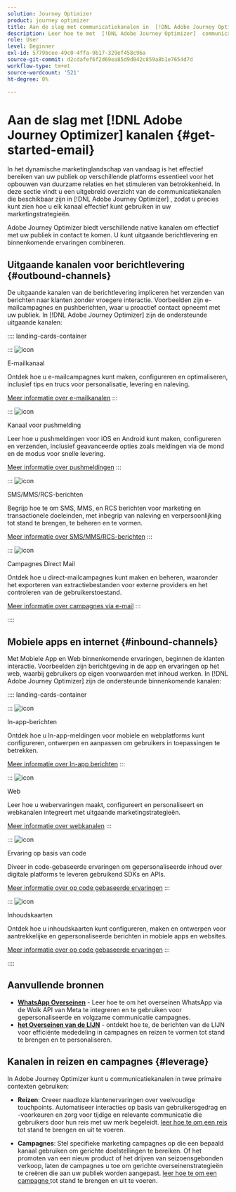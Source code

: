```yaml
---
solution: Journey Optimizer
product: journey optimizer
title: Aan de slag met communicatiekanalen in  [!DNL Adobe Journey Optimizer]
description: Leer hoe te met  [!DNL Adobe Journey Optimizer]  communicatiekanalen te werken.
role: User
level: Beginner
exl-id: 5779bcee-49c0-4ffa-9b17-329ef458c96a
source-git-commit: d2cdafef6f2d69ea85d9d042c859a8b1e7654d7d
workflow-type: tm+mt
source-wordcount: '521'
ht-degree: 0%

---
```



# Aan de slag met [!DNL Adobe Journey Optimizer] kanalen {#get-started-email}

In het dynamische marketinglandschap van vandaag is het effectief bereiken van uw publiek op verschillende platforms essentieel voor het opbouwen van duurzame relaties en het stimuleren van betrokkenheid. In deze sectie vindt u een uitgebreid overzicht van de communicatiekanalen die beschikbaar zijn in [!DNL Adobe Journey Optimizer] , zodat u precies kunt zien hoe u elk kanaal effectief kunt gebruiken in uw marketingstrategieën.

Adobe Journey Optimizer biedt verschillende native kanalen om effectief met uw publiek in contact te komen. U kunt uitgaande berichtlevering en binnenkomende ervaringen combineren.

## Uitgaande kanalen voor berichtlevering {#outbound-channels}

De uitgaande kanalen van de berichtlevering impliceren het verzenden van berichten naar klanten zonder vroegere interactie. Voorbeelden zijn e-mailcampagnes en pushberichten, waar u proactief contact opneemt met uw publiek. In [!DNL Adobe Journey Optimizer] zijn de ondersteunde uitgaande kanalen:

:::: landing-cards-container

:::
![icon]( https://cdn.experienceleague.adobe.com/icons/envelope.svg)

E-mailkanaal

Ontdek hoe u e-mailcampagnes kunt maken, configureren en optimaliseren, inclusief tips en trucs voor personalisatie, levering en naleving.

[Meer informatie over e-mailkanalen](../../rp_landing_pages/email-landing-page.md)
:::

:::
![icon]( https://cdn.experienceleague.adobe.com/icons/bell.svg)

Kanaal voor pushmelding

Leer hoe u pushmeldingen voor iOS en Android kunt maken, configureren en verzenden, inclusief geavanceerde opties zoals meldingen via de mond en de modus voor snelle levering.

[Meer informatie over pushmeldingen](../../rp_landing_pages/push-landing-page.md)
:::

:::
![icon]( https://cdn.experienceleague.adobe.com/icons/comment-dots.svg)

SMS/MMS/RCS-berichten

Begrijp hoe te om SMS, MMS, en RCS berichten voor marketing en transactionele doeleinden, met inbegrip van naleving en verpersoonlijking tot stand te brengen, te beheren en te vormen.

[Meer informatie over SMS/MMS/RCS-berichten](../../rp_landing_pages/sms-landing-page.md)
:::

:::
![icon]( https://cdn.experienceleague.adobe.com/icons/mail-bulk.svg)

Campagnes Direct Mail

Ontdek hoe u direct-mailcampagnes kunt maken en beheren, waaronder het exporteren van extractiebestanden voor externe providers en het controleren van de gebruikerstoestand.

[Meer informatie over campagnes via e-mail](../../rp_landing_pages/direct-mail-landing-page.md)
:::

::::

## Mobiele apps en internet {#inbound-channels}

Met Mobiele App en Web binnenkomende ervaringen, beginnen de klanten interactie. Voorbeelden zijn berichtgeving in de app en ervaringen op het web, waarbij gebruikers op eigen voorwaarden met inhoud werken. In [!DNL Adobe Journey Optimizer] zijn de ondersteunde binnenkomende kanalen:

:::: landing-cards-container

:::
![icon]( https://cdn.experienceleague.adobe.com/icons/mobile.svg)

In-app-berichten

Ontdek hoe u In-app-meldingen voor mobiele en webplatforms kunt configureren, ontwerpen en aanpassen om gebruikers in toepassingen te betrekken.

[Meer informatie over In-app berichten](../../rp_landing_pages/in-app-landing-page.md)
:::

:::
![icon]( https://cdn.experienceleague.adobe.com/icons/globe.svg)

Web

Leer hoe u webervaringen maakt, configureert en personaliseert en webkanalen integreert met uitgaande marketingstrategieën.

[Meer informatie over webkanalen](../../rp_landing_pages/web-landing-page.md)
:::

:::
![icon]( https://cdn.experienceleague.adobe.com/icons/code.svg)

Ervaring op basis van code

Diveer in code-gebaseerde ervaringen om gepersonaliseerde inhoud over digitale platforms te leveren gebruikend SDKs en APIs.

[Meer informatie over op code gebaseerde ervaringen](../../rp_landing_pages/code-based-experience-landing-page.md)
:::

:::
![icon]( https://cdn.experienceleague.adobe.com/icons/id-card.svg)

Inhoudskaarten

Ontdek hoe u inhoudskaarten kunt configureren, maken en ontwerpen voor aantrekkelijke en gepersonaliseerde berichten in mobiele apps en websites.

[Meer informatie over op code gebaseerde ervaringen](../../rp_landing_pages/content-card-landing-page.md)
:::

::::


## Aanvullende bronnen

- **[WhatsApp Overseinen](../../rp_landing_pages/whatsapp-landing-page.md)** - Leer hoe te om het overseinen WhatsApp via de Wolk API van Meta te integreren en te gebruiken voor gepersonaliseerde en volgzame communicatie campagnes.
- **[het Overseinen van de LIJN](../../rp_landing_pages/line-landing-page.md)** - ontdekt hoe te, de berichten van de LIJN voor efficiënte mededeling in campagnes en reizen te vormen tot stand te brengen en te personaliseren.

## Kanalen in reizen en campagnes {#leverage}

In Adobe Journey Optimizer kunt u communicatiekanalen in twee primaire contexten gebruiken:

- **Reizen**: Creeer naadloze klantenervaringen over veelvoudige touchpoints. Automatiseer interacties op basis van gebruikersgedrag en -voorkeuren en zorg voor tijdige en relevante communicatie die gebruikers door hun reis met uw merk begeleidt. [ leer hoe te om een reis ](../building-journeys/journey-gs.md) tot stand te brengen en uit te voeren.

- **Campagnes**: Stel specifieke marketing campagnes op die een bepaald kanaal gebruiken om gerichte doelstellingen te bereiken. Of het promoten van een nieuw product of het drijven van seizoensgebonden verkoop, laten de campagnes u toe om gerichte overseinenstrategieën te creëren die aan uw publiek worden aangepast. [ leer hoe te om een campagne ](../campaigns/get-started-with-campaigns.md) tot stand te brengen en uit te voeren.

